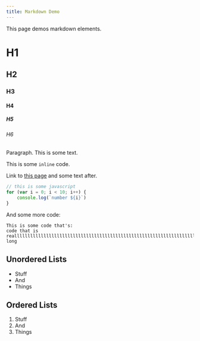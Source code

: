 ```yaml
---
title: Markdown Demo
---
```


This page demos markdown elements.

# H1
## H2
### H3
#### H4
##### H5
###### H6

Paragraph. This is some text.

This is some `inline` code.

Link to [this page](markdownElements.html) and some text after.

```js
// this is some javascript
for (var i = 0; i < 10; i++) {
    console.log(`number ${i}`)
}
```

And some more code:

```
This is some code that's:
code that is realllllllllllllllllllllllllllllllllllllllllllllllllllllllllllllllllllllllllllllllllllllllllllllllllllllllllllllllllllllllllllllllllllllllllllllllllllly long
```

## Unordered Lists
- Stuff
- And
- Things

## Ordered Lists
1. Stuff
2. And
3. Things
